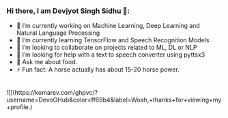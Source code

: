 ### Hi there, I am Devjyot Singh Sidhu 👋:

- 🔭 I’m currently working on Machine Learning, Deep Learning and Natural Language Processing
- 🌱 I’m currently learning TensorFlow and Speech Recognition Models
- 👯 I’m looking to collaborate on projects related to ML, DL or NLP
- 🤔 I’m looking for help with a text to speech converter using pyttsx3
- 💬 Ask me about food. 
- ⚡ Fun fact: A horse actually has about 15-20 horse power.
<br>
![](https://komarev.com/ghpvc/?username=DevoGHub&color=ff69b4&label=Woah,+thanks+for+viewing+my+profile.)
<br>
